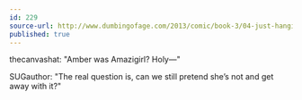 ```yaml
---
id: 229
source-url: http://www.dumbingofage.com/2013/comic/book-3/04-just-hangin-out-with-my-family/shockingreveal/#comment-145044
published: true
---
```

 thecanvashat: "Amber was Amazigirl? Holy—"

 SUGauthor: "The real question is, can we still pretend she’s not and get away with it?"
